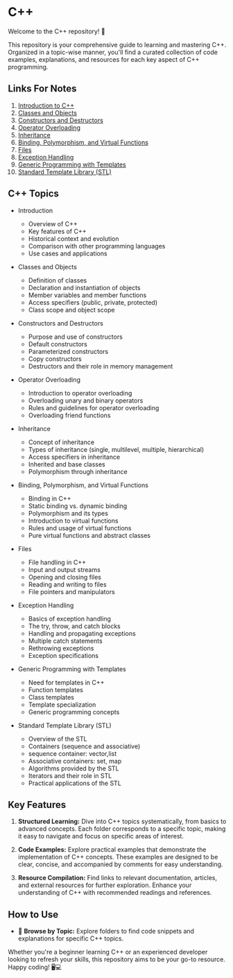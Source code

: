 # C++ 
Welcome to the C++ repository! 🚀

This repository is your comprehensive guide to learning and mastering C++. Organized in a topic-wise manner, you'll find a curated collection of code examples, explanations, and resources for each key aspect of C++ programming.
## Links For Notes

1. [Introduction to C++](#)
2. [Classes and Objects](#)
3. [Constructors and Destructors](#)
4. [Operator Overloading](#)
5. [Inheritance](#)
6. [Binding, Polymorphism, and Virtual Functions](#)
7. [Files](#)
8. [Exception Handling](#)
9. [Generic Programming with Templates](#)
10. [Standard Template Library (STL)](#)

## C++ Topics

- Introduction
    - Overview of C++
    - Key features of C++
    - Historical context and evolution
    - Comparison with other programming languages
    - Use cases and applications

- Classes and Objects
    - Definition of classes
    - Declaration and instantiation of objects
    - Member variables and member functions
    - Access specifiers (public, private, protected)
    - Class scope and object scope

- Constructors and Destructors
    - Purpose and use of constructors
    - Default constructors
    - Parameterized constructors
    - Copy constructors
    - Destructors and their role in memory management

- Operator Overloading
    - Introduction to operator overloading
    - Overloading unary and binary operators
    - Rules and guidelines for operator overloading
    - Overloading friend functions

- Inheritance
    - Concept of inheritance
    - Types of inheritance (single, multilevel, multiple, hierarchical)
    - Access specifiers in inheritance
    - Inherited and base classes
    - Polymorphism through inheritance

- Binding, Polymorphism, and Virtual Functions
    - Binding in C++
    - Static binding vs. dynamic binding
    - Polymorphism and its types
    - Introduction to virtual functions
    - Rules and usage of virtual functions
    - Pure virtual functions and abstract classes

- Files
    - File handling in C++
    - Input and output streams
    - Opening and closing files
    - Reading and writing to files
    - File pointers and manipulators

- Exception Handling
    - Basics of exception handling
    - The try, throw, and catch blocks
    - Handling and propagating exceptions
    - Multiple catch statements
    - Rethrowing exceptions
    - Exception specifications

- Generic Programming with Templates
    - Need for templates in C++
    - Function templates
    - Class templates
    - Template specialization
    - Generic programming concepts

- Standard Template Library (STL)
    - Overview of the STL
    - Containers (sequence and associative)
    - sequence container: vector,list
    - Associative containers: set, map
    - Algorithms provided by the STL
    - Iterators and their role in STL
    - Practical applications of the STL
    
    
## Key Features

1. **Structured Learning:** Dive into C++ topics systematically, from basics to advanced concepts. Each folder corresponds to a specific topic, making it easy to navigate and focus on specific areas of interest.

2. **Code Examples:** Explore practical examples that demonstrate the implementation of C++ concepts. These examples are designed to be clear, concise, and accompanied by comments for easy understanding.

3. **Resource Compilation:** Find links to relevant documentation, articles, and external resources for further exploration. Enhance your understanding of C++ with recommended readings and references.

## How to Use

- 📂 **Browse by Topic:** Explore folders to find code snippets and explanations for specific C++ topics.

Whether you're a beginner learning C++ or an experienced developer looking to refresh your skills, this repository aims to be your go-to resource. Happy coding! 🖥️💻
